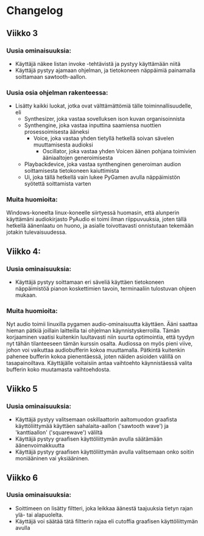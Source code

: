 # Changelog

## Viikko 3
### Uusia ominaisuuksia:
- Käyttäjä näkee listan invoke -tehtävistä ja pystyy käyttämään niitä
- Käyttäjä pystyy ajamaan ohjelman, ja tietokoneen näppäimiä painamalla soittamaan sawtooth-aallon.
### Uusia osia ohjelman rakenteessa:
- Lisätty kaikki luokat, jotka ovat välttämättömiä tälle toiminnallisuudelle, eli 
	- Synthesizer, joka vastaa sovelluksen ison kuvan organisoinnista
	- Synthengine, joka vastaa inputtina saamiensa nuottien prosessoimisesta ääneksi
		- Voice, joka vastaa yhden tietyllä hetkellä soivan sävelen muuttamisesta audioksi
			- Oscillator, joka vastaa yhden Voicen äänen pohjana toimivien ääniaaltojen generoimisesta
	- Playbackdevice, joka vastaa synthenginen generoiman audion soittamisesta tietokoneen kaiuttimista
	- Ui, joka tällä hetkellä vain lukee PyGamen avulla näppäimistön syötettä soittamista varten

### Muita huomioita:
Windows-koneelta linux-koneelle siirtyessä huomasin, että alunperin käyttämäni audiokirjasto PyAudio ei toimi ilman riippuvuuksia, joten tällä hetkellä äänenlaatu on huono, ja asialle toivottavasti onnistutaan tekemään jotakin tulevaisuudessa.

## Viikko 4:
### Uusia ominaisuuksia:
- Käyttäjä pystyy soittamaan eri säveliä käyttäen tietokoneen näppäimistöä pianon koskettimien tavoin, terminaaliin tulostuvan ohjeen mukaan.

### Muita huomioita:
Nyt audio toimii linuxilla pygamen audio-ominaisuutta käyttäen. Ääni saattaa hieman pätkiä joillain laitteilla tai ohjelman käynnistyskerroilla. Tämän korjaaminen vaatisi kuitenkin luultavasti niin suurta optimointia, että tyydyn nyt tähän tilanteeseen tämän kurssin osalta. Audiossa on myös pieni viive, johon voi vaikuttaa audiobufferin kokoa muuttamalla. Pätkintä kuitenkin pahenee bufferin kokoa pienentäessä, joten näiden asioiden välillä on tasapainoiltava. Käyttäjälle voitaisiin antaa vaihtoehto käynnistäessä valita bufferin koko muutamasta vaihtoehdosta.

## Viikko 5
### Uusia ominaisuuksia:
- Käyttäjä pystyy valitsemaan oskillaattorin aaltomuodon graafista käyttöliittymää käyttäen sahalaita-aallon ('sawtooth wave') ja 'kanttiaallon' ('squarewave') väliltä 
- Käyttäjä pystyy graafisen käyttöliittymän avulla säätämään äänenvoimakkuutta 
- Käyttäjä pystyy graafisen käyttöliittymän avulla valitsemaan onko soitin moniääninen vai yksiääninen.

## Viikko 6
### Uusia ominaisuuksia:
- Soittimeen on lisätty filtteri, joka leikkaa äänestä taajuuksia tietyn rajan ylä- tai alapuolelta.
- Käyttäjä voi säätää tätä filtterin rajaa eli cutoffia graafisen käyttöliittymän avulla
